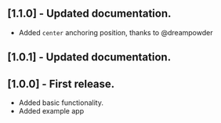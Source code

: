 ## [1.1.0] - Updated documentation.

- Added `center` anchoring position, thanks to @dreampowder

## [1.0.1] - Updated documentation.

## [1.0.0] - First release.

- Added basic functionality.
- Added example app
